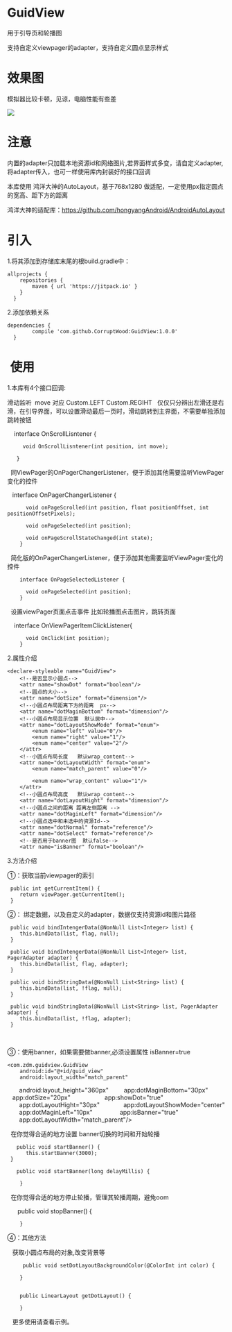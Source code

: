# GuidView

用于引导页和轮播图

支持自定义viewpager的adapter，支持自定义圆点显示样式

# 效果图

模拟器比较卡顿，见谅，电脑性能有些差

<img src="https://github.com/CorruptWood/GuidView/blob/master/guidView.gif"/>

# 注意

内置的adapter只加载本地资源id和网络图片,若界面样式多变，请自定义adapter,将adapter传入，也可一样使用库内封装好的接口回调

本库使用 鸿洋大神的AutoLayout，基于768x1280 做适配，一定使用px指定圆点的宽高、距下方的距离

鸿洋大神的适配库：https://github.com/hongyangAndroid/AndroidAutoLayout



# 引入

1.将其添加到存储库末尾的根build.gradle中：

	allprojects {
		repositories {
        	maven { url 'https://jitpack.io' }
		}
	  }
  
2.添加依赖关系

    dependencies {
	        compile 'com.github.CorruptWood:GuidView:1.0.0'
	  }

#  使用

1.本库有4个接口回调:

   滑动监听  move 对应 Custom.LEFT Custom.REGIHT
   仅仅只分辨出左滑还是右滑，在引导界面，可以设置滑动最后一页时，滑动跳转到主界面，不需要单独添加跳转按钮
   
   
       interface OnScrollLisntener {
    
         void OnScrollLisntener(int position, int move);
	
       }
    
   同ViewPager的OnPagerChangerListener，便于添加其他需要监听ViewPager变化的控件
    
    
        interface OnPagerChangerListener {

          void onPageScrolled(int position, float positionOffset, int positionOffsetPixels);

          void onPageSelected(int position);

          void onPageScrollStateChanged(int state);
        }

   简化版的OnPagerChangerListener，便于添加其他需要监听ViewPager变化的控件
    
    
        interface OnPageSelectedListener {
    
          void onPageSelected(int position);
        }

   设置viewPager页面点击事件 比如轮播图点击图片，跳转页面
    
    
        interface OnViewPagerItemClickListener{
    
          void OnClick(int position);
        }
	
 2.属性介绍
 
 	<declare-styleable name="GuidView">
        <!--是否显示小圆点-->
        <attr name="showDot" format="boolean"/>
        <!--圆点的大小-->
        <attr name="dotSize" format="dimension"/>
        <!--小圆点布局距离下方的距离  px-->
        <attr name="dotMaginBottom" format="dimension"/>
        <!--小圆点布局显示位置  默认居中-->
        <attr name="dotLayoutShowMode" format="enum">
            <enum name="left" value="0"/>
            <enum name="right" value="1"/>
            <enum name="center" value="2"/>
        </attr>
        <!--小圆点布局长度   默认wrap_content-->
        <attr name="dotLayoutWidth" format="enum">
            <enum name="match_parent" value="0"/>

            <enum name="wrap_content" value="1"/>
        </attr>
        <!--小圆点布局高度   默认wrap_content-->
        <attr name="dotLayoutHight" format="dimension"/>
        <!--小圆点之间的距离 距离左侧距离 -->
        <attr name="dotMaginLeft" format="dimension"/>
        <!--小圆点选中和未选中的资源Id-->
        <attr name="dotNormal" format="reference"/>
        <attr name="dotSelect" format="reference"/>
        <!--是否用于banner图  默认false-->
        <attr name="isBanner" format="boolean"/>
	
	
3.方法介绍

 ①：获取当前viewpager的索引
 
     public int getCurrentItem() {
        return viewPager.getCurrentItem();
     }
     
 ②： 绑定数据，以及自定义的adapter，数据仅支持资源id和图片路径
 	
     public void bindIntengerData(@NonNull List<Integer> list) {
        this.bindData(list, flag, null);
     }

     public void bindIntengerData(@NonNull List<Integer> list, PagerAdapter adapter) {
        this.bindData(list, flag, adapter);
     }

     public void bindStringData(@NonNull List<String> list) {
        this.bindData(list, !flag, null);
     }

     public void bindStringData(@NonNull List<String> list, PagerAdapter adapter) {
        this.bindData(list, !flag, adapter);
     }
    
    
 ③：使用banner，如果需要做banner,必须设置属性 isBanner=true
 
 	<com.zdm.guidview.GuidView
        android:id="@+id/guid_view"
        android:layout_width="match_parent"
        android:layout_height="360px"   
       	app:dotMaginBottom="30px"       
        app:dotSize="20px"             
        app:showDot="true"              
        app:dotLayoutHight="30px"       
        app:dotLayoutShowMode="center"  
        app:dotMaginLeft="10px"         
        app:isBanner="true"             
        app:dotLayoutWidth="match_parent"/>
	
   在你觉得合适的地方设置 banner切换的时间和开始轮播
   
   
       public void startBanner() {
          this.startBanner(3000);
   	 }

       public void startBanner(long delayMillis) {
       
        }

   在你觉得合适的地方停止轮播，管理其轮播周期，避免oom
   
       public void stopBanner() {
      
    	}
	
	
 ④：其他方法
 	
    获取小圆点布局的对象,改变背景等


         public void setDotLayoutBackgroundColor(@ColorInt int color) {
   
        }

    
        public LinearLayout getDotLayout() {
          
        }
	
    更多使用请查看示例。
    
    
	

